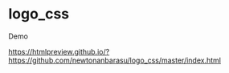 # logo_css
Demo 

https://htmlpreview.github.io/?https://github.com/newtonanbarasu/logo_css/master/index.html
